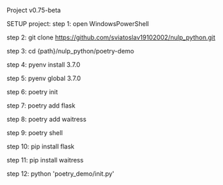 Project v0.75-beta

SETUP project: step 1: open WindowsPowerShell

step 2: git clone https://github.com/sviatoslav19102002/nulp_python.git

step 3: cd {path}/nulp_python/poetry-demo

step 4: pyenv install 3.7.0

step 5: pyenv global 3.7.0

step 6: poetry init

step 7: poetry add flask

step 8: poetry add waitress

step 9: poetry shell

step 10: pip install flask

step 11: pip install waitress

step 12: python 'poetry_demo/init.py'
